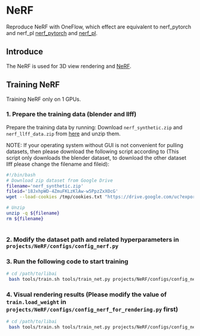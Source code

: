 # NeRF

Reproduce NeRF with OneFlow, which effect are equivalent to nerf_pytorch and nerf_pl [nerf_pytorch](https://github.com/yenchenlin/nerf-pytorch) and [nerf_pl](https://github.com/kwea123/nerf_pl).

## Introduce
The NeRF is used for 3D view rendering and [NeRF](https://arxiv.org/abs/2003.08934).

## Training NeRF
Training NeRF only on 1 GPUs.


### 1. Prepare the training data (blender and llff)
Prepare the training data by running:
Download `nerf_synthetic.zip` and `nerf_llff_data.zip` from [here](https://drive.google.com/drive/folders/128yBriW1IG_3NJ5Rp7APSTZsJqdJdfc1) and unzip them.

NOTE: If your operating system without GUI is not convenient for pulling datasets, then please download the following script according
to (This script only downloads the blender dataset, to download the other dataset llff please change the filename and fileid):
```bash
#!/bin/bash
# Download zip dataset from Google Drive
filename='nerf_synthetic.zip'
fileid='18JxhpWD-4ZmuFKLzKlAw-w5PpzZxXOcG'
wget --load-cookies /tmp/cookies.txt "https://drive.google.com/uc?export=download&confirm=$(wget --quiet --save-cookies /tmp/cookies.txt --keep-session-cookies --no-check-certificate 'https://drive.google.com/uc?export=download&id=${fileid}' -O- | sed -rn 's/.confirm=([0-9A-Za-z_]+)./\1\n/p')&id=${fileid}" -O ${filename} && rm -rf /tmp/cookies.txt

# Unzip
unzip -q ${filename}
rm ${filename}
     
```
### 2. Modify the dataset path and related hyperparameters in `projects/NeRF/configs/config_nerf.py`

### 3. Run the following code to start training
```bash
# cd /path/to/libai
 bash tools/train.sh tools/train_net.py projects/NeRF/configs/config_nerf.py 1
```
### 4. Visual rendering results (Please modify the value of `train.load_weight` in `projects/NeRF/configs/config_nerf_for_rendering.py` first)
```bash
# cd /path/to/libai
 bash tools/train.sh tools/train_net.py projects/NeRF/configs/config_nerf_for_rendering.py 1 --eval-only
```
